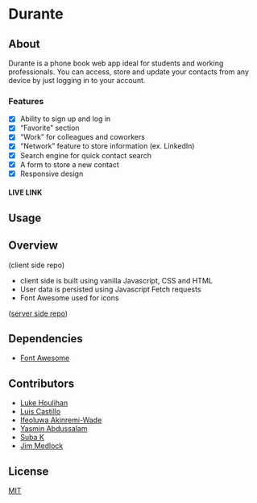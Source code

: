 # Durante 

## About

Durante is a phone book web app ideal for students and working professionals. You can access, store and update your contacts from any device by just logging in to your account. 

### Features

- [x] Ability to sign up and log in
- [x] “Favorite” section
- [x] “Work” for colleagues and coworkers
- [x] “Network” feature to store information (ex. LinkedIn)
- [x] Search engine for quick contact search
- [x] A form to store a new contact
- [x] Responsive design

#### LIVE LINK

## Usage


## Overview

(client side repo)
* client side is built using vanilla Javascript, CSS and HTML
* User data is persisted using Javascript Fetch requests
* Font Awesome used for icons

([server side repo](https://github.com/chingu-voyages/v38-toucans-team-01be))

## Dependencies
* [Font Awesome](https://fontawesome.com/)


## Contributors
* [Luke Houlihan](https://github.com/HouliHeeler)
* [Luis Castillo](https://github.com/LuisCastilloKC) 
* [Ifeoluwa Akinremi-Wade](https://github.com/IfeAkiWad)
* [Yasmin Abdussalam](https://www.linkedin.com/in/yabdussalam/)
* [Suba K](https://www.linkedin.com/in/suba-k/)
* [Jim Medlock](https://github.com/jdmedlock)

## License
[MIT](https://choosealicense.com/licenses/mit/)
